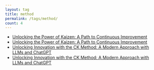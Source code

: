 ```yaml
---
layout: tag
title: method
permalink: /tags/method/
count: 4
---
```


- [Unlocking the Power of Kaizen: A Path to Continuous Improvement](https://roboticworldx.github.io/method/2024/10/11/kaizen.html)
- [Unlocking the Power of Kaizen: A Path to Continuous Improvement](https://roboticworldx.github.io/method/2024/10/11/kaizen.html)
- [Unlocking Innovation with the CK Method: A Modern Approach with LLMs and ChatGPT](https://roboticworldx.github.io/method/2024/09/03/ck.html)
- [Unlocking Innovation with the CK Method: A Modern Approach with LLMs and ChatGPT](https://roboticworldx.github.io/method/2024/09/03/ck.html)
